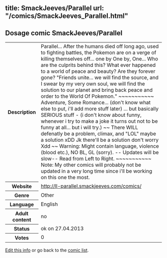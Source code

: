 title: SmackJeeves/Parallel
url: "/comics/SmackJeeves_Parallel.html"
---
Dosage comic SmackJeeves/Parallel
-----------------------------------------

<p id="msg"></p>
<script type="text/javascript">
if (window.location.search === '?edit_info_mail=sent_ok') {
  var elem = document.getElementById("msg");
  elem.innerHTML = 'Edited information sucessfully sent.';
  elem.className = 'ok';
}
</script>
<table class="comicinfo">
<tr>
<th>Description</th><td>Parallel... After the humans died off long ago, used to fighting battles, the Pokemon are on a verge of killing themselves off... one by One by, One... Who are the culprits behind this? What ever happened to a world of peace and beauty? Are they forever gone? &quot;Friends unite... we will find the source, and I swear by my very own soul, we will find the solution to our planet and bring back peace and order to the World Of Pokemon.&quot; ~~~~~~~~~~~ Adventure, Some Romance... (don't know what else to put, i'll add more stuff later) ... but basically SERIOUS stuff - (i don't know about funny, whenever i try to make a joke it turns out not to be funny at all... but i will try.) ~~ There WILL defenatly be a problem, climax, and &quot;LOL&quot; maybe a solution xDD Jk there'll be a solution don't worry Xdd ~~ Warning: Might contain language, violence (blood etc.), NO BL, GL (sorry). -- Updates will be slow-- Read from Left to Right. ~~~~~~~~~~~ Note: My other comics will probably not be updated in a very long time since i'll be working on this one the most.</td>
</tr>
<tr>
<th>Website</th><td><a href="http://ll-parallel.smackjeeves.com/comics/">http://ll-parallel.smackjeeves.com/comics/</a></td>
</tr>
<tr>
<th>Genre</th><td>Other</td>
</tr>
<tr>
<th>Language</th><td>English</td>
</tr>
<tr>
<th>Adult content</th><td>no</td>
</tr>
<tr>
<th>Status</th><td>ok on 27.04.2013</td>
</tr>
<tr>
<th>Votes</th><td>0</td>
</tr>
</table>

[Edit this info](SmackJeeves_Parallel_edit.html) or go back to the [comic list](../comic-index.html).
